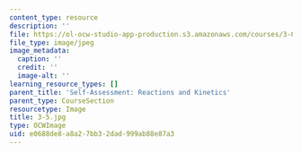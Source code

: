 ```yaml
---
content_type: resource
description: ''
file: https://ol-ocw-studio-app-production.s3.amazonaws.com/courses/3-091sc-introduction-to-solid-state-chemistry-fall-2010/e0688de8a8a27bb32dad999ab88e87a3_3-5.jpg
file_type: image/jpeg
image_metadata:
  caption: ''
  credit: ''
  image-alt: ''
learning_resource_types: []
parent_title: 'Self-Assessment: Reactions and Kinetics'
parent_type: CourseSection
resourcetype: Image
title: 3-5.jpg
type: OCWImage
uid: e0688de8-a8a2-7bb3-2dad-999ab88e87a3
---
```


